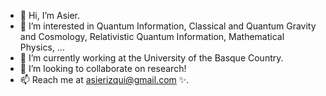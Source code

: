 - 👋 Hi, I’m Asier.
- 👀 I’m interested in Quantum Information, Classical and Quantum Gravity and Cosmology, Relativistic Quantum Information, Mathematical Physics, ...
- 🌱 I’m currently working at the University of the Basque Country.
- 💞️ I’m looking to collaborate on research!
- 📫 Reach me at asierizqui@gmail.com ✨.
